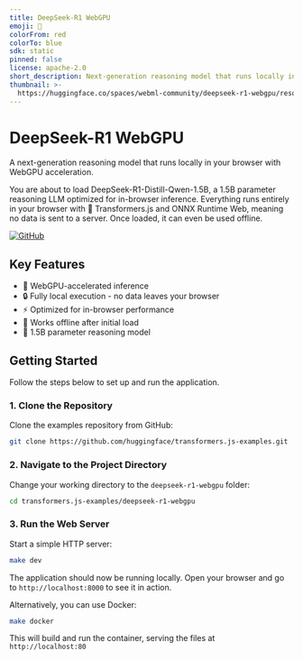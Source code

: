 ```yaml
---
title: DeepSeek-R1 WebGPU
emoji: 🧠
colorFrom: red
colorTo: blue
sdk: static
pinned: false
license: apache-2.0
short_description: Next-generation reasoning model that runs locally in-browser
thumbnail: >-
  https://huggingface.co/spaces/webml-community/deepseek-r1-webgpu/resolve/main/banner.png
---
```


# DeepSeek-R1 WebGPU

A next-generation reasoning model that runs locally in your browser with WebGPU acceleration.

You are about to load DeepSeek-R1-Distill-Qwen-1.5B, a 1.5B parameter reasoning LLM optimized for in-browser inference. Everything runs entirely in your browser with 🤗 Transformers.js and ONNX Runtime Web, meaning no data is sent to a server. Once loaded, it can even be used offline.

[![GitHub](https://img.shields.io/badge/GitHub-Source_Code-blue)](https://github.com/hannes-sistemica/browser-llm-webgpu)

## Key Features
- 🚀 WebGPU-accelerated inference
- 🔒 Fully local execution - no data leaves your browser
- ⚡ Optimized for in-browser performance
- 📴 Works offline after initial load
- 🤖 1.5B parameter reasoning model

## Getting Started

Follow the steps below to set up and run the application.

### 1. Clone the Repository

Clone the examples repository from GitHub:

```sh
git clone https://github.com/huggingface/transformers.js-examples.git
```

### 2. Navigate to the Project Directory

Change your working directory to the `deepseek-r1-webgpu` folder:

```sh
cd transformers.js-examples/deepseek-r1-webgpu
```

### 3. Run the Web Server

Start a simple HTTP server:

```sh
make dev
```

The application should now be running locally. Open your browser and go to `http://localhost:8000` to see it in action.

Alternatively, you can use Docker:

```sh
make docker
```

This will build and run the container, serving the files at `http://localhost:80`
